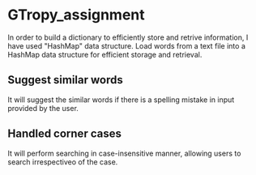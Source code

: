 # GTropy_assignment
In order to build a dictionary to efficiently store and retrive information, I have used "HashMap" data structure.
Load words from a text file into a HashMap data structure for efficient storage and retrieval.
## Suggest similar words
It will suggest the similar words if there is a spelling mistake in input provided by the user.
## Handled corner cases
It will perform searching in case-insensitive manner, allowing users to search irrespectiveo of the case.
